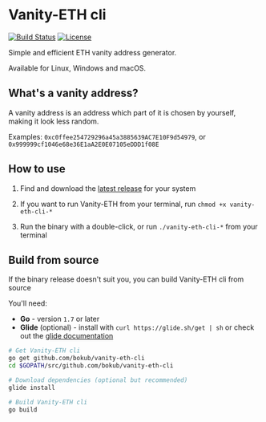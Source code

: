 # Vanity-ETH cli

[![Build Status](https://img.shields.io/travis/bokub/vanity-eth-cli/master.svg?style=flat-square)](https://travis-ci.org/bokub/vanity-eth-cli)
[![License](https://img.shields.io/badge/license-MIT-ff9860.svg?style=flat-square)](https://raw.githubusercontent.com/bokub/vanity-eth-cli/master/LICENSE)

Simple and efficient ETH vanity address generator.

Available for Linux, Windows and macOS.

## What's a vanity address?

A vanity address is an address which part of it is chosen by yourself, making it look less random.

Examples: `0xc0ffee254729296a45a3885639AC7E10F9d54979`, or `0x999999cf1046e68e36E1aA2E0E07105eDDD1f08E`

## How to use

1. Find and download the [latest release](https://github.com/bokub/vanity-eth-cli/releases) for your system

2. If you want to run Vanity-ETH from your terminal, run `chmod +x vanity-eth-cli-*`

3. Run the binary with a double-click, or run `./vanity-eth-cli-*` from your terminal


## Build from source

If the binary release doesn't suit you, you can build Vanity-ETH cli from source

You'll need:

- **Go** - version `1.7` or later
- **Glide** (optional) - install with `curl https://glide.sh/get | sh` or check out the [glide documentation](https://github.com/Masterminds/glide#install)

```bash
# Get Vanity-ETH cli
go get github.com/bokub/vanity-eth-cli
cd $GOPATH/src/github.com/bokub/vanity-eth-cli

# Download dependencies (optional but recommended)
glide install

# Build Vanity-ETH cli
go build
```
